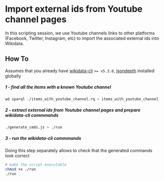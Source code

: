 # Import external ids from Youtube channel pages

In this scripting session, we use Youtube channels links to other platforms (Facebook, Twitter, Instagram, etc) to import the associated external ids into Wikidata.

## How To
Assumes that you already have [wikidata-cli](https://github.com/maxlath/wikidata-cli) `>= v5.3.0`, [jsondepth](https://github.com/maxlath/jsondepth) installed globally

##### 1 - find all the items with a known Youtube channel
```sh
wd sparql ./items_with_youtube_channel.rq > items_with_youtube_channel.json
```

##### 2 - extract external ids from Youtube channel pages and prepare wikidata-cli commmands
```sh
./generate_cmds.js > ./run
```

##### 3 - run the wikidata-cli commmands
Doing this step separately allows to check that the generated commands look correct
```sh
# make the script executable
chmod +x ./run
./run
```
